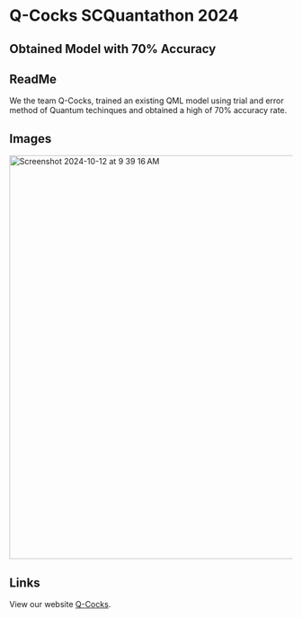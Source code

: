 # Q-Cocks SCQuantathon 2024
## Obtained Model with 70% Accuracy 


## ReadMe
We the team  Q-Cocks, trained an existing  QML model using trial and error method of Quantum techinques and obtained a high of 70% accuracy rate. 



## Images

<img width="719" alt="Screenshot 2024-10-12 at 9 39 16 AM" src="https://github.com/user-attachments/assets/f9436722-0783-41e6-a1d1-46058178c373">


## Links

View our website [Q-Cocks](https://sites.google.com/view/qcocks-0-5236/home?authuser=0).







